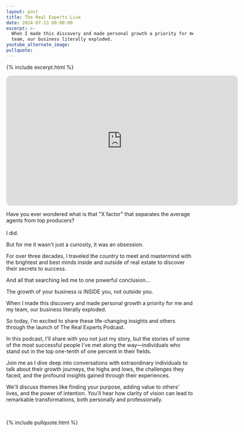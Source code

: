 ```yaml
---
layout: post
title: The Real Experts Live
date: 2024-07-23 00:00:00
excerpt: >-
  When I made this discovery and made personal growth a priority for me and my
  team, our business literally exploded.
youtube_alternate_image:
pullquote:
---
```


{% include excerpt.html %}

<iframe style="border-radius:12px" src="https://open.spotify.com/embed/episode/2wjvEEmfKGKqOVGyh0wvG0/video?utm_source=generator" width="624" height="351" frameBorder="0" allowfullscreen="" allow="autoplay; clipboard-write; encrypted-media; fullscreen; picture-in-picture" loading="lazy"></iframe>

Have you ever wondered what is that "X factor" that separates the average agents from top producers?<br><br>I did.

But for me it wasn't just a curiosity, it was an obsession.

For over three decades, I traveled the country to meet and mastermind with the brightest and best minds inside and outside of real estate to discover their secrets to success.

And all that searching led me to one powerful conclusion...

The growth of your business is INSIDE you, not outside you.

When I made this discovery and made personal growth a priority for me and my team, our business literally exploded.

So today, I’m excited to share these life-changing insights and others through the launch of The Real Experts Podcast.

In this podcast, I'll share with you not just my story, but the stories of some of the most successful people I've met along the way—individuals who stand out in the top one-tenth of one percent in their fields.

Join me as I dive deep into conversations with extraordinary individuals to talk about their growth journeys, the highs and lows, the challenges they faced, and the profound insights gained through their experiences.

We'll discuss themes like finding your purpose, adding value to others' lives, and the power of intention. You'll hear how clarity of vision can lead to remarkable transformations, both personally and professionally.

&nbsp;

{% include pullquote.html %}